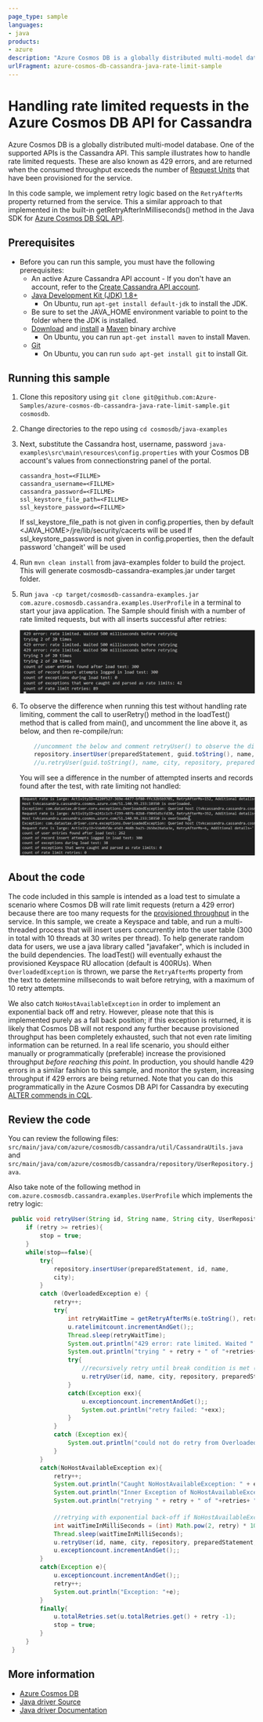 ```yaml
---
page_type: sample
languages:
- java
products:
- azure
description: "Azure Cosmos DB is a globally distributed multi-model database. One of the supported APIs is the Cassandra API"
urlFragment: azure-cosmos-db-cassandra-java-rate-limit-sample
---
```


# Handling rate limited requests in the Azure Cosmos DB API for Cassandra
Azure Cosmos DB is a globally distributed multi-model database. One of the supported APIs is the Cassandra API. This sample illustrates how to handle rate limited requests. These are also known as 429 errors, and are returned when the consumed throughput exceeds the number of [Request Units](https://docs.microsoft.com/azure/cosmos-db/request-units) that have been provisioned for the service. 

In this code sample, we implement retry logic based on the ```RetryAfterMs``` property returned from the service. This a similar approach to that implemented in the built-in getRetryAfterInMilliseconds() method in the Java SDK for [Azure Cosmos DB SQL API](https://docs.microsoft.com/en-us/azure/cosmos-db/sql-api-java-get-started).

## Prerequisites
* Before you can run this sample, you must have the following prerequisites:
    * An active Azure Cassandra API account - If you don't have an account, refer to the [Create Cassandra API account](https://aka.ms/cassapijavaqs).
    * [Java Development Kit (JDK) 1.8+](http://www.oracle.com/technetwork/java/javase/downloads/jdk8-downloads-2133151.html)
        * On Ubuntu, run `apt-get install default-jdk` to install the JDK.
    * Be sure to set the JAVA_HOME environment variable to point to the folder where the JDK is installed.
    * [Download](http://maven.apache.org/download.cgi) and [install](http://maven.apache.org/install.html) a [Maven](http://maven.apache.org/) binary archive
        * On Ubuntu, you can run `apt-get install maven` to install Maven.
    * [Git](https://www.git-scm.com/)
        * On Ubuntu, you can run `sudo apt-get install git` to install Git.

## Running this sample
1. Clone this repository using `git clone git@github.com:Azure-Samples/azure-cosmos-db-cassandra-java-rate-limit-sample.git cosmosdb`.

2. Change directories to the repo using `cd cosmosdb/java-examples`

3. Next, substitute the Cassandra host, username, password  `java-examples\src\main\resources\config.properties` with your Cosmos DB account's values from connectionstring panel of the portal.

    ```
    cassandra_host=<FILLME>
    cassandra_username=<FILLME>
    cassandra_password=<FILLME>
    ssl_keystore_file_path=<FILLME>
    ssl_keystore_password=<FILLME>
    ```
    If ssl_keystore_file_path is not given in config.properties, then by default <JAVA_HOME>/jre/lib/security/cacerts will be used
    If ssl_keystore_password is not given in config.properties, then the default password 'changeit' will be used

5. Run `mvn clean install` from java-examples folder to build the project. This will generate cosmosdb-cassandra-examples.jar under target folder.
 
6. Run `java -cp target/cosmosdb-cassandra-examples.jar com.azure.cosmosdb.cassandra.examples.UserProfile` in a terminal to start your java application. The Sample should finish with a number of rate limited requests, but with all inserts successful after retries:

   ![Console output](./media/output.png)

7. To observe the difference when running this test without handling rate limiting, comment the call to userRetry() method in the loadTest() method that is called from main(), and uncomment the line above it, as below, and then re-compile/run:

    ```java
        //uncomment the below and comment retryUser() to observe the difference if retry with back off is not used
        repository.insertUser(preparedStatement, guid.toString(), name, city);
        //u.retryUser(guid.toString(), name, city, repository, preparedStatement, noOfRetries, 1, u, false);
    ```

    You will see a difference in the number of attempted inserts and records found after the test, with rate limiting not handled:

    ![Console output](./media/output2.png)

## About the code
The code included in this sample is intended as a load test to simulate a scenario where Cosmos DB will rate limit requests (return a 429 error) because there are too many requests for the [provisioned throughput](https://docs.microsoft.com/azure/cosmos-db/how-to-provision-container-throughput) in the service. In this sample, we create a Keyspace and table, and run a multi-threaded process that will insert users concurrently into the user table (300 in total with 10 threads at 30 writes per thread). To help generate random data for users, we use a java library called "javafaker", which is included in the build dependencies. The loadTest() will eventually exhaust the provisioned Keyspace RU allocation (default is 400RUs). When ```OverloadedException``` is thrown, we parse the ```RetryAfterMs``` property from the text to determine millseconds to wait before retrying, with a maximum of 10 retry attempts.

We also catch ```NoHostAvailableException``` in order to implement an exponential back off and retry. However, please note that this is implemented purely as a fall back position; if this exception is returned, it is likely that Cosmos DB will not respond any further because provisioned throughput has been completely exhausted, such that not even rate limiting information can be returned. In a real life scenario, you should either manually or programmatically (preferable) increase the provisioned throughput *before reaching this point*. In production, you should handle 429 errors in a similar fashion to this sample, and monitor the system, increasing throughput if 429 errors are being returned. Note that you can do this programmatically in the Azure Cosmos DB API for Cassandra by executing [ALTER commends in CQL](https://docs.microsoft.com/azure/cosmos-db/cassandra-support#keyspace-and-table-options).

## Review the code

You can review the following files: `src/main/java/com/azure/cosmosdb/cassandra/util/CassandraUtils.java` and `src/main/java/com/azure/cosmosdb/cassandra/repository/UserRepository.java`.

Also take note of the following method in `com.azure.cosmosdb.cassandra.examples.UserProfile` which implements the retry logic:

   ```java
    public void retryUser(String id, String name, String city, UserRepository repository, PreparedStatement preparedStatement, int retries, int retry, UserProfile u, boolean stop) throws InterruptedException {
        if (retry >= retries){
            stop = true;
        }
        while(stop==false){
            try{
                repository.insertUser(preparedStatement, id, name,
                city);
            }
            catch (OverloadedException e) {
                retry++;
                try{
                    int retryWaitTime = getRetryAfterMs(e.toString(), retry);
                    u.ratelimitcount.incrementAndGet();;
                    Thread.sleep(retryWaitTime);
                    System.out.println("429 error: rate limited. Waited " + retryWaitTime + " milliseconds before retrying");
                    System.out.println("trying " + retry + " of "+retries+ " times");
                    try{
                        //recursively retry until break condition is met (stop = true)
                        u.retryUser(id, name, city, repository, preparedStatement, retries, retry, u, stop);
                    }
                    catch(Exception exx){
                        u.exceptioncount.incrementAndGet();;
                        System.out.println("retry failed: "+exx);
                    }
                }
                catch (Exception ex){
                    System.out.println("could not do retry from OverloadedException catch block: " + ex);
                }
            }
            catch(NoHostAvailableException ex){
                retry++;
                System.out.println("Caught NoHostAvailableException: " + ex);
                System.out.println("Inner Exception of NoHostAvailableException: " + ex.getCause());
                System.out.println("retrying " + retry + " of "+retries+ "times after NoHostAvailableException");

                //retrying with exponential back-off if NoHostAvailableException caught
                int waitTimeInMilliSeconds = (int) Math.pow(2, retry) * 100;
                Thread.sleep(waitTimeInMilliSeconds);
                u.retryUser(id, name, city, repository, preparedStatement, retries, retry, u, stop);
                u.exceptioncount.incrementAndGet();;
            }
            catch(Exception e){
                u.exceptioncount.incrementAndGet();;
                retry++;
                System.out.println("Exception: "+e);
            }
            finally{
                u.totalRetries.set(u.totalRetries.get() + retry -1);
                stop = true;
            }
        }
    }
   ```

## More information

- [Azure Cosmos DB](https://docs.microsoft.com/azure/cosmos-db/introduction)
- [Java driver Source](https://github.com/datastax/java-driver)
- [Java driver Documentation](https://docs.datastax.com/en/developer/java-driver/)
